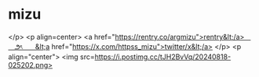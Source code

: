 # mizu
&lt;/p> &lt;p align=center> &lt;a href="https://rentry.co/argmizu">rentry&lt;/a>ㅤㅤ౨ৎㅤㅤ&lt;a href="https://x.com/httpss_mizu">twitter/x&lt;/a>  &lt;/p> &lt;p align="center"> &lt;img src=https://i.postimg.cc/tJH2BvVq/20240818-025202.png>
